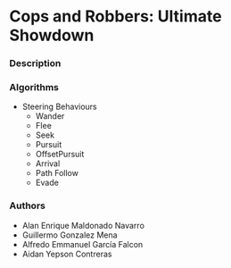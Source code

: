 # Cops and Robbers: Ultimate Showdown

### Description

### Algorithms
- Steering Behaviours
  - Wander
  - Flee
  - Seek
  - Pursuit
  - OffsetPursuit
  - Arrival
  - Path Follow
  - Evade

### Authors
- Alan Enrique Maldonado Navarro
- Guillermo Gonzalez Mena
- Alfredo Emmanuel García Falcon
- Aidan Yepson Contreras
